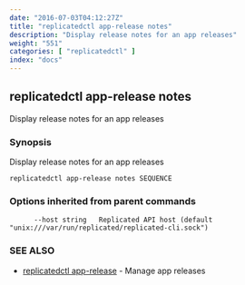 ```yaml
---
date: "2016-07-03T04:12:27Z"
title: "replicatedctl app-release notes"
description: "Display release notes for an app releases"
weight: "551"
categories: [ "replicatedctl" ]
index: "docs"
---
```


## replicatedctl app-release notes

Display release notes for an app releases

### Synopsis


Display release notes for an app releases

```
replicatedctl app-release notes SEQUENCE
```

### Options inherited from parent commands

```
      --host string   Replicated API host (default "unix:///var/run/replicated/replicated-cli.sock")
```

### SEE ALSO
* [replicatedctl app-release](/api/replicatedctl/replicatedctl_app-release/)	 - Manage app releases

